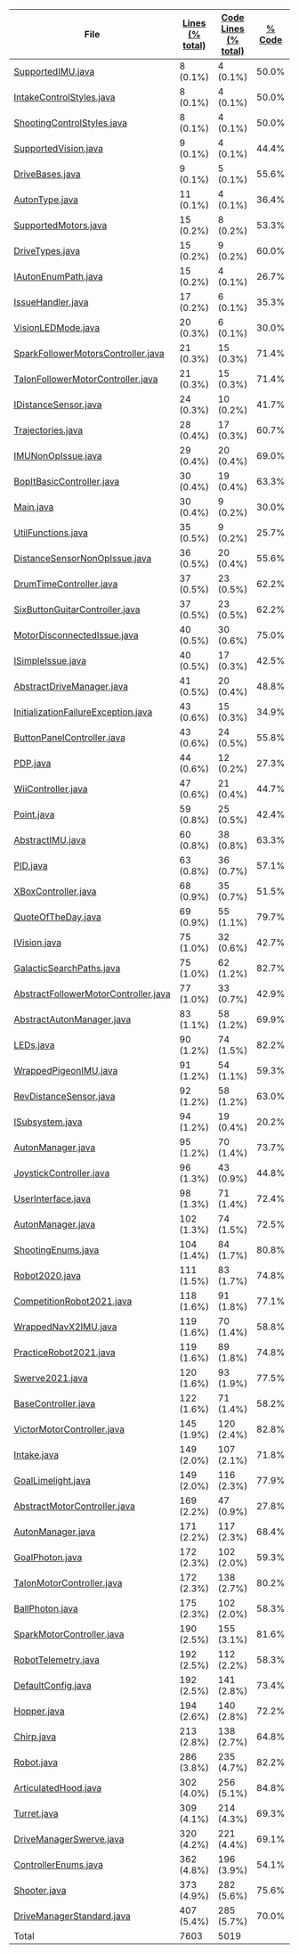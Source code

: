 
|File|[Lines (% total)](https://github.com/Smaltin/CodeStats/tree/main/Statistics/LinesDescending.md/)|[Code Lines (% total)](https://github.com/Smaltin/CodeStats/tree/main/Statistics/CodeDescending.md/)|[% Code](https://github.com/Smaltin/CodeStats/tree/main/Statistics/ProportionCodeDescending.md/)|[Comment Lines (% total)](https://github.com/Smaltin/CodeStats/tree/main/Statistics/CommentsDescending.md/)|[% Comment](https://github.com/Smaltin/CodeStats/tree/main/Statistics/ProportionCommentsDescending.md/)|[Blank Lines (% total)](https://github.com/Smaltin/CodeStats/tree/main/Statistics/BlanksDescending.md/)|[% Blank](https://github.com/Smaltin/CodeStats/tree/main/Statistics/ProportionBlankDescending.md/)|
| --- | --- | --- | --- | --- | --- | --- | --- |
|[SupportedIMU.java](https://github.com/Smaltin/CodeStats/tree/main/src/main/java/frc/telemetry/imu/SupportedIMU.java)|8 (0.1%)|4 (0.1%)|50.0%|3 (0.2%)|37.5%|1 (0.1%)|12.5%|
|[IntakeControlStyles.java](https://github.com/Smaltin/CodeStats/tree/main/src/main/java/frc/ballstuff/intaking/IntakeControlStyles.java)|8 (0.1%)|4 (0.1%)|50.0%|3 (0.2%)|37.5%|1 (0.1%)|12.5%|
|[ShootingControlStyles.java](https://github.com/Smaltin/CodeStats/tree/main/src/main/java/frc/ballstuff/shooting/ShootingControlStyles.java)|8 (0.1%)|4 (0.1%)|50.0%|3 (0.2%)|37.5%|1 (0.1%)|12.5%|
|[SupportedVision.java](https://github.com/Smaltin/CodeStats/tree/main/src/main/java/frc/vision/camera/SupportedVision.java)|9 (0.1%)|4 (0.1%)|44.4%|3 (0.2%)|33.3%|2 (0.2%)|22.2%|
|[DriveBases.java](https://github.com/Smaltin/CodeStats/tree/main/src/main/java/frc/drive/DriveBases.java)|9 (0.1%)|5 (0.1%)|55.6%|3 (0.2%)|33.3%|1 (0.1%)|11.1%|
|[AutonType.java](https://github.com/Smaltin/CodeStats/tree/main/src/main/java/frc/drive/auton/AutonType.java)|11 (0.1%)|4 (0.1%)|36.4%|6 (0.4%)|54.5%|1 (0.1%)|9.1%|
|[SupportedMotors.java](https://github.com/Smaltin/CodeStats/tree/main/src/main/java/frc/motors/SupportedMotors.java)|15 (0.2%)|8 (0.2%)|53.3%|4 (0.2%)|26.7%|3 (0.3%)|20.0%|
|[DriveTypes.java](https://github.com/Smaltin/CodeStats/tree/main/src/main/java/frc/drive/DriveTypes.java)|15 (0.2%)|9 (0.2%)|60.0%|5 (0.3%)|33.3%|1 (0.1%)|6.7%|
|[IAutonEnumPath.java](https://github.com/Smaltin/CodeStats/tree/main/src/main/java/frc/drive/auton/IAutonEnumPath.java)|15 (0.2%)|4 (0.1%)|26.7%|10 (0.6%)|66.7%|1 (0.1%)|6.7%|
|[IssueHandler.java](https://github.com/Smaltin/CodeStats/tree/main/src/main/java/frc/selfdiagnostics/IssueHandler.java)|17 (0.2%)|6 (0.1%)|35.3%|8 (0.5%)|47.1%|3 (0.3%)|17.6%|
|[VisionLEDMode.java](https://github.com/Smaltin/CodeStats/tree/main/src/main/java/frc/vision/camera/VisionLEDMode.java)|20 (0.3%)|6 (0.1%)|30.0%|13 (0.8%)|65.0%|1 (0.1%)|5.0%|
|[SparkFollowerMotorsController.java](https://github.com/Smaltin/CodeStats/tree/main/src/main/java/frc/motors/followers/SparkFollowerMotorsController.java)|21 (0.3%)|15 (0.3%)|71.4%|3 (0.2%)|14.3%|3 (0.3%)|14.3%|
|[TalonFollowerMotorController.java](https://github.com/Smaltin/CodeStats/tree/main/src/main/java/frc/motors/followers/TalonFollowerMotorController.java)|21 (0.3%)|15 (0.3%)|71.4%|3 (0.2%)|14.3%|3 (0.3%)|14.3%|
|[IDistanceSensor.java](https://github.com/Smaltin/CodeStats/tree/main/src/main/java/frc/vision/distancesensor/IDistanceSensor.java)|24 (0.3%)|10 (0.2%)|41.7%|11 (0.7%)|45.8%|3 (0.3%)|12.5%|
|[Trajectories.java](https://github.com/Smaltin/CodeStats/tree/main/src/main/java/frc/drive/auton/followtrajectory/Trajectories.java)|28 (0.4%)|17 (0.3%)|60.7%|6 (0.4%)|21.4%|5 (0.5%)|17.9%|
|[IMUNonOpIssue.java](https://github.com/Smaltin/CodeStats/tree/main/src/main/java/frc/selfdiagnostics/IMUNonOpIssue.java)|29 (0.4%)|20 (0.4%)|69.0%|3 (0.2%)|10.3%|6 (0.6%)|20.7%|
|[BopItBasicController.java](https://github.com/Smaltin/CodeStats/tree/main/src/main/java/frc/controllers/BopItBasicController.java)|30 (0.4%)|19 (0.4%)|63.3%|8 (0.5%)|26.7%|3 (0.3%)|10.0%|
|[Main.java](https://github.com/Smaltin/CodeStats/tree/main/src/main/java/frc/robot/Main.java)|30 (0.4%)|9 (0.2%)|30.0%|17 (1.1%)|56.7%|4 (0.4%)|13.3%|
|[UtilFunctions.java](https://github.com/Smaltin/CodeStats/tree/main/src/main/java/frc/misc/UtilFunctions.java)|35 (0.5%)|9 (0.2%)|25.7%|24 (1.5%)|68.6%|2 (0.2%)|5.7%|
|[DistanceSensorNonOpIssue.java](https://github.com/Smaltin/CodeStats/tree/main/src/main/java/frc/selfdiagnostics/DistanceSensorNonOpIssue.java)|36 (0.5%)|20 (0.4%)|55.6%|9 (0.6%)|25.0%|7 (0.7%)|19.4%|
|[DrumTimeController.java](https://github.com/Smaltin/CodeStats/tree/main/src/main/java/frc/controllers/DrumTimeController.java)|37 (0.5%)|23 (0.5%)|62.2%|10 (0.6%)|27.0%|4 (0.4%)|10.8%|
|[SixButtonGuitarController.java](https://github.com/Smaltin/CodeStats/tree/main/src/main/java/frc/controllers/SixButtonGuitarController.java)|37 (0.5%)|23 (0.5%)|62.2%|10 (0.6%)|27.0%|4 (0.4%)|10.8%|
|[MotorDisconnectedIssue.java](https://github.com/Smaltin/CodeStats/tree/main/src/main/java/frc/selfdiagnostics/MotorDisconnectedIssue.java)|40 (0.5%)|30 (0.6%)|75.0%|3 (0.2%)|7.5%|7 (0.7%)|17.5%|
|[ISimpleIssue.java](https://github.com/Smaltin/CodeStats/tree/main/src/main/java/frc/selfdiagnostics/ISimpleIssue.java)|40 (0.5%)|17 (0.3%)|42.5%|20 (1.2%)|50.0%|3 (0.3%)|7.5%|
|[AbstractDriveManager.java](https://github.com/Smaltin/CodeStats/tree/main/src/main/java/frc/drive/AbstractDriveManager.java)|41 (0.5%)|20 (0.4%)|48.8%|14 (0.9%)|34.1%|7 (0.7%)|17.1%|
|[InitializationFailureException.java](https://github.com/Smaltin/CodeStats/tree/main/src/main/java/frc/misc/InitializationFailureException.java)|43 (0.6%)|15 (0.3%)|34.9%|23 (1.4%)|53.5%|5 (0.5%)|11.6%|
|[ButtonPanelController.java](https://github.com/Smaltin/CodeStats/tree/main/src/main/java/frc/controllers/ButtonPanelController.java)|43 (0.6%)|24 (0.5%)|55.8%|14 (0.9%)|32.6%|5 (0.5%)|11.6%|
|[PDP.java](https://github.com/Smaltin/CodeStats/tree/main/src/main/java/frc/pdp/PDP.java)|44 (0.6%)|12 (0.2%)|27.3%|26 (1.6%)|59.1%|6 (0.6%)|13.6%|
|[WiiController.java](https://github.com/Smaltin/CodeStats/tree/main/src/main/java/frc/controllers/WiiController.java)|47 (0.6%)|21 (0.4%)|44.7%|21 (1.3%)|44.7%|5 (0.5%)|10.6%|
|[Point.java](https://github.com/Smaltin/CodeStats/tree/main/src/main/java/frc/drive/auton/Point.java)|59 (0.8%)|25 (0.5%)|42.4%|27 (1.7%)|45.8%|7 (0.7%)|11.9%|
|[AbstractIMU.java](https://github.com/Smaltin/CodeStats/tree/main/src/main/java/frc/telemetry/imu/AbstractIMU.java)|60 (0.8%)|38 (0.8%)|63.3%|10 (0.6%)|16.7%|12 (1.2%)|20.0%|
|[PID.java](https://github.com/Smaltin/CodeStats/tree/main/src/main/java/frc/misc/PID.java)|63 (0.8%)|36 (0.7%)|57.1%|18 (1.1%)|28.6%|9 (0.9%)|14.3%|
|[XBoxController.java](https://github.com/Smaltin/CodeStats/tree/main/src/main/java/frc/controllers/XBoxController.java)|68 (0.9%)|35 (0.7%)|51.5%|26 (1.6%)|38.2%|7 (0.7%)|10.3%|
|[QuoteOfTheDay.java](https://github.com/Smaltin/CodeStats/tree/main/src/main/java/frc/misc/QuoteOfTheDay.java)|69 (0.9%)|55 (1.1%)|79.7%|11 (0.7%)|15.9%|3 (0.3%)|4.3%|
|[IVision.java](https://github.com/Smaltin/CodeStats/tree/main/src/main/java/frc/vision/camera/IVision.java)|75 (1.0%)|32 (0.6%)|42.7%|30 (1.9%)|40.0%|13 (1.3%)|17.3%|
|[GalacticSearchPaths.java](https://github.com/Smaltin/CodeStats/tree/main/src/main/java/frc/drive/auton/galacticsearch/GalacticSearchPaths.java)|75 (1.0%)|62 (1.2%)|82.7%|6 (0.4%)|8.0%|7 (0.7%)|9.3%|
|[AbstractFollowerMotorController.java](https://github.com/Smaltin/CodeStats/tree/main/src/main/java/frc/motors/followers/AbstractFollowerMotorController.java)|77 (1.0%)|33 (0.7%)|42.9%|35 (2.2%)|45.5%|9 (0.9%)|11.7%|
|[AbstractAutonManager.java](https://github.com/Smaltin/CodeStats/tree/main/src/main/java/frc/drive/auton/AbstractAutonManager.java)|83 (1.1%)|58 (1.2%)|69.9%|15 (0.9%)|18.1%|10 (1.0%)|12.0%|
|[LEDs.java](https://github.com/Smaltin/CodeStats/tree/main/src/main/java/frc/misc/LEDs.java)|90 (1.2%)|74 (1.5%)|82.2%|4 (0.2%)|4.4%|12 (1.2%)|13.3%|
|[WrappedPigeonIMU.java](https://github.com/Smaltin/CodeStats/tree/main/src/main/java/frc/telemetry/imu/WrappedPigeonIMU.java)|91 (1.2%)|54 (1.1%)|59.3%|15 (0.9%)|16.5%|22 (2.3%)|24.2%|
|[RevDistanceSensor.java](https://github.com/Smaltin/CodeStats/tree/main/src/main/java/frc/vision/distancesensor/RevDistanceSensor.java)|92 (1.2%)|58 (1.2%)|63.0%|11 (0.7%)|12.0%|23 (2.4%)|25.0%|
|[ISubsystem.java](https://github.com/Smaltin/CodeStats/tree/main/src/main/java/frc/misc/ISubsystem.java)|94 (1.2%)|19 (0.4%)|20.2%|62 (3.9%)|66.0%|13 (1.3%)|13.8%|
|[AutonManager.java](https://github.com/Smaltin/CodeStats/tree/main/src/main/java/frc/drive/auton/followtrajectory/AutonManager.java)|95 (1.2%)|70 (1.4%)|73.7%|7 (0.4%)|7.4%|18 (1.8%)|18.9%|
|[JoystickController.java](https://github.com/Smaltin/CodeStats/tree/main/src/main/java/frc/controllers/JoystickController.java)|96 (1.3%)|43 (0.9%)|44.8%|44 (2.7%)|45.8%|9 (0.9%)|9.4%|
|[UserInterface.java](https://github.com/Smaltin/CodeStats/tree/main/src/main/java/frc/misc/UserInterface.java)|98 (1.3%)|71 (1.4%)|72.4%|16 (1.0%)|16.3%|11 (1.1%)|11.2%|
|[AutonManager.java](https://github.com/Smaltin/CodeStats/tree/main/src/main/java/frc/drive/auton/galacticsearchscam/AutonManager.java)|102 (1.3%)|74 (1.5%)|72.5%|8 (0.5%)|7.8%|20 (2.1%)|19.6%|
|[ShootingEnums.java](https://github.com/Smaltin/CodeStats/tree/main/src/main/java/frc/ballstuff/shooting/ShootingEnums.java)|104 (1.4%)|84 (1.7%)|80.8%|7 (0.4%)|6.7%|13 (1.3%)|12.5%|
|[Robot2020.java](https://github.com/Smaltin/CodeStats/tree/main/src/main/java/frc/robot/robotconfigs/twentytwenty/Robot2020.java)|111 (1.5%)|83 (1.7%)|74.8%|10 (0.6%)|9.0%|18 (1.8%)|16.2%|
|[CompetitionRobot2021.java](https://github.com/Smaltin/CodeStats/tree/main/src/main/java/frc/robot/robotconfigs/twentyone/CompetitionRobot2021.java)|118 (1.6%)|91 (1.8%)|77.1%|10 (0.6%)|8.5%|17 (1.7%)|14.4%|
|[WrappedNavX2IMU.java](https://github.com/Smaltin/CodeStats/tree/main/src/main/java/frc/telemetry/imu/WrappedNavX2IMU.java)|119 (1.6%)|70 (1.4%)|58.8%|29 (1.8%)|24.4%|20 (2.1%)|16.8%|
|[PracticeRobot2021.java](https://github.com/Smaltin/CodeStats/tree/main/src/main/java/frc/robot/robotconfigs/twentyone/PracticeRobot2021.java)|119 (1.6%)|89 (1.8%)|74.8%|11 (0.7%)|9.2%|19 (1.9%)|16.0%|
|[Swerve2021.java](https://github.com/Smaltin/CodeStats/tree/main/src/main/java/frc/robot/robotconfigs/twentyone/Swerve2021.java)|120 (1.6%)|93 (1.9%)|77.5%|10 (0.6%)|8.3%|17 (1.7%)|14.2%|
|[BaseController.java](https://github.com/Smaltin/CodeStats/tree/main/src/main/java/frc/controllers/BaseController.java)|122 (1.6%)|71 (1.4%)|58.2%|28 (1.7%)|23.0%|23 (2.4%)|18.9%|
|[VictorMotorController.java](https://github.com/Smaltin/CodeStats/tree/main/src/main/java/frc/motors/VictorMotorController.java)|145 (1.9%)|120 (2.4%)|82.8%|5 (0.3%)|3.4%|20 (2.1%)|13.8%|
|[Intake.java](https://github.com/Smaltin/CodeStats/tree/main/src/main/java/frc/ballstuff/intaking/Intake.java)|149 (2.0%)|107 (2.1%)|71.8%|19 (1.2%)|12.8%|23 (2.4%)|15.4%|
|[GoalLimelight.java](https://github.com/Smaltin/CodeStats/tree/main/src/main/java/frc/vision/camera/GoalLimelight.java)|149 (2.0%)|116 (2.3%)|77.9%|6 (0.4%)|4.0%|27 (2.8%)|18.1%|
|[AbstractMotorController.java](https://github.com/Smaltin/CodeStats/tree/main/src/main/java/frc/motors/AbstractMotorController.java)|169 (2.2%)|47 (0.9%)|27.8%|99 (6.2%)|58.6%|23 (2.4%)|13.6%|
|[AutonManager.java](https://github.com/Smaltin/CodeStats/tree/main/src/main/java/frc/drive/auton/galacticsearch/AutonManager.java)|171 (2.2%)|117 (2.3%)|68.4%|31 (1.9%)|18.1%|23 (2.4%)|13.5%|
|[GoalPhoton.java](https://github.com/Smaltin/CodeStats/tree/main/src/main/java/frc/vision/camera/GoalPhoton.java)|172 (2.3%)|102 (2.0%)|59.3%|43 (2.7%)|25.0%|27 (2.8%)|15.7%|
|[TalonMotorController.java](https://github.com/Smaltin/CodeStats/tree/main/src/main/java/frc/motors/TalonMotorController.java)|172 (2.3%)|138 (2.7%)|80.2%|13 (0.8%)|7.6%|21 (2.2%)|12.2%|
|[BallPhoton.java](https://github.com/Smaltin/CodeStats/tree/main/src/main/java/frc/vision/camera/BallPhoton.java)|175 (2.3%)|102 (2.0%)|58.3%|47 (2.9%)|26.9%|26 (2.7%)|14.9%|
|[SparkMotorController.java](https://github.com/Smaltin/CodeStats/tree/main/src/main/java/frc/motors/SparkMotorController.java)|190 (2.5%)|155 (3.1%)|81.6%|14 (0.9%)|7.4%|21 (2.2%)|11.1%|
|[RobotTelemetry.java](https://github.com/Smaltin/CodeStats/tree/main/src/main/java/frc/telemetry/RobotTelemetry.java)|192 (2.5%)|112 (2.2%)|58.3%|54 (3.4%)|28.1%|26 (2.7%)|13.5%|
|[DefaultConfig.java](https://github.com/Smaltin/CodeStats/tree/main/src/main/java/frc/robot/robotconfigs/DefaultConfig.java)|192 (2.5%)|141 (2.8%)|73.4%|33 (2.1%)|17.2%|18 (1.8%)|9.4%|
|[Hopper.java](https://github.com/Smaltin/CodeStats/tree/main/src/main/java/frc/ballstuff/intaking/Hopper.java)|194 (2.6%)|140 (2.8%)|72.2%|29 (1.8%)|14.9%|25 (2.6%)|12.9%|
|[Chirp.java](https://github.com/Smaltin/CodeStats/tree/main/src/main/java/frc/misc/Chirp.java)|213 (2.8%)|138 (2.7%)|64.8%|48 (3.0%)|22.5%|27 (2.8%)|12.7%|
|[Robot.java](https://github.com/Smaltin/CodeStats/tree/main/src/main/java/frc/robot/Robot.java)|286 (3.8%)|235 (4.7%)|82.2%|32 (2.0%)|11.2%|19 (1.9%)|6.6%|
|[ArticulatedHood.java](https://github.com/Smaltin/CodeStats/tree/main/src/main/java/frc/ballstuff/shooting/ArticulatedHood.java)|302 (4.0%)|256 (5.1%)|84.8%|24 (1.5%)|7.9%|22 (2.3%)|7.3%|
|[Turret.java](https://github.com/Smaltin/CodeStats/tree/main/src/main/java/frc/ballstuff/shooting/Turret.java)|309 (4.1%)|214 (4.3%)|69.3%|67 (4.2%)|21.7%|28 (2.9%)|9.1%|
|[DriveManagerSwerve.java](https://github.com/Smaltin/CodeStats/tree/main/src/main/java/frc/drive/DriveManagerSwerve.java)|320 (4.2%)|221 (4.4%)|69.1%|48 (3.0%)|15.0%|51 (5.2%)|15.9%|
|[ControllerEnums.java](https://github.com/Smaltin/CodeStats/tree/main/src/main/java/frc/controllers/ControllerEnums.java)|362 (4.8%)|196 (3.9%)|54.1%|110 (6.8%)|30.4%|56 (5.7%)|15.5%|
|[Shooter.java](https://github.com/Smaltin/CodeStats/tree/main/src/main/java/frc/ballstuff/shooting/Shooter.java)|373 (4.9%)|282 (5.6%)|75.6%|62 (3.9%)|16.6%|29 (3.0%)|7.8%|
|[DriveManagerStandard.java](https://github.com/Smaltin/CodeStats/tree/main/src/main/java/frc/drive/DriveManagerStandard.java)|407 (5.4%)|285 (5.7%)|70.0%|89 (5.5%)|21.9%|33 (3.4%)|8.1%|
|Total|7603|5019| |1609| |975| |